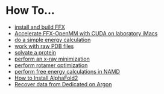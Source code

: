 # How To...
* [install and build FFX](https://github.com/SchniedersLab/lab-info/blob/main/HowToFiles/InstallAndBuildFFX.md)
* [Accelerate FFX-OpenMM with CUDA on laboratory iMacs](https://github.com/SchniedersLab/lab-info/blob/main/HowToFiles/FFX-OpenMMCUDA.md)
* [do a simple energy calculation]()
* [work with raw PDB files]()
* [solvate a protein]()
* [perform an x-ray minimization]()
* [perform rotamer optimization]()
* [perform free energy calculations in NAMD]()
* [How to Install AlphaFold2]()
* [Recover data from Dedicated on Argon]()
